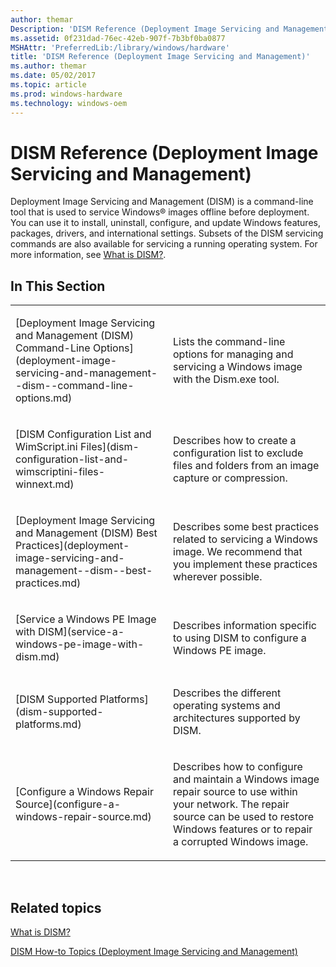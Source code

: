 ```yaml
---
author: themar
Description: 'DISM Reference (Deployment Image Servicing and Management)'
ms.assetid: 0f231dad-76ec-42eb-907f-7b3bf0ba0877
MSHAttr: 'PreferredLib:/library/windows/hardware'
title: 'DISM Reference (Deployment Image Servicing and Management)'
ms.author: themar
ms.date: 05/02/2017
ms.topic: article
ms.prod: windows-hardware
ms.technology: windows-oem
---
```


# DISM Reference (Deployment Image Servicing and Management)


Deployment Image Servicing and Management (DISM) is a command-line tool that is used to service Windows® images offline before deployment. You can use it to install, uninstall, configure, and update Windows features, packages, drivers, and international settings. Subsets of the DISM servicing commands are also available for servicing a running operating system. For more information, see [What is DISM?](what-is-dism.md).

## <span id="In_This_Section"></span><span id="in_this_section"></span><span id="IN_THIS_SECTION"></span>In This Section


<table>
<colgroup>
<col width="50%" />
<col width="50%" />
</colgroup>
<tbody>
<tr class="odd">
<td align="left"><p>[Deployment Image Servicing and Management (DISM) Command-Line Options](deployment-image-servicing-and-management--dism--command-line-options.md)</p></td>
<td align="left"><p>Lists the command-line options for managing and servicing a Windows image with the Dism.exe tool.</p></td>
</tr>
<tr class="even">
<td align="left"><p>[DISM Configuration List and WimScript.ini Files](dism-configuration-list-and-wimscriptini-files-winnext.md)</p></td>
<td align="left"><p>Describes how to create a configuration list to exclude files and folders from an image capture or compression.</p></td>
</tr>
<tr class="odd">
<td align="left"><p>[Deployment Image Servicing and Management (DISM) Best Practices](deployment-image-servicing-and-management--dism--best-practices.md)</p></td>
<td align="left"><p>Describes some best practices related to servicing a Windows image. We recommend that you implement these practices wherever possible.</p></td>
</tr>
<tr class="even">
<td align="left"><p>[Service a Windows PE Image with DISM](service-a-windows-pe-image-with-dism.md)</p></td>
<td align="left"><p>Describes information specific to using DISM to configure a Windows PE image.</p></td>
</tr>
<tr class="odd">
<td align="left"><p>[DISM Supported Platforms](dism-supported-platforms.md)</p></td>
<td align="left"><p>Describes the different operating systems and architectures supported by DISM.</p></td>
</tr>
<tr class="even">
<td align="left"><p>[Configure a Windows Repair Source](configure-a-windows-repair-source.md)</p></td>
<td align="left"><p>Describes how to configure and maintain a Windows image repair source to use within your network. The repair source can be used to restore Windows features or to repair a corrupted Windows image.</p></td>
</tr>
</tbody>
</table>

 

## <span id="related_topics"></span>Related topics


[What is DISM?](what-is-dism.md)

[DISM How-to Topics (Deployment Image Servicing and Management)](dism-how-to-topics--deployment-image-servicing-and-management.md)

 

 






